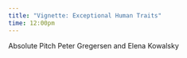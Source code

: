 ```yaml
---
title: "Vignette: Exceptional Human Traits"
time: 12:00pm
---
```

Absolute Pitch
Peter Gregersen and Elena Kowalsky
